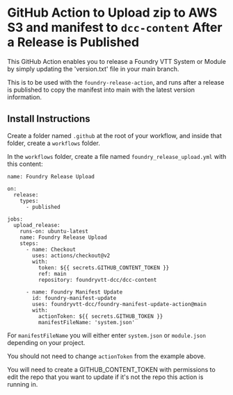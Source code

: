 # GitHub Action to Upload zip to AWS S3 and manifest to `dcc-content` After a Release is Published

This GitHub Action enables you to release a Foundry VTT System or Module by simply updating the 'version.txt' file in your main branch.

This is to be used with the `foundry-release-action`, and runs after a release is published to copy the manifest into main with the latest version information.

## Install Instructions

Create a folder named `.github` at the root of your workflow, and inside that folder, create a `workflows` folder.

In the `workflows` folder, create a file named `foundry_release_upload.yml` with this content:

```
name: Foundry Release Upload

on:
  release:
    types:
      - published

jobs:
  upload_release:
    runs-on: ubuntu-latest
    name: Foundry Release Upload
    steps:
      - name: Checkout
        uses: actions/checkout@v2
        with:
          token: ${{ secrets.GITHUB_CONTENT_TOKEN }}
          ref: main
          repository: foundryvtt-dcc/dcc-content

      - name: Foundry Manifest Update
        id: foundry-manifest-update
        uses: foundryvtt-dcc/foundry-manifest-update-action@main
        with:
          actionToken: ${{ secrets.GITHUB_TOKEN }}
          manifestFileName: 'system.json'
```

For `manifestFileName` you will either enter `system.json` or `module.json` depending on your project.

You should not need to change `actionToken` from the example above.

You will need to create a GITHUB_CONTENT_TOKEN with permissions to edit the repo that you want to update if it's not the repo this action is running in.
